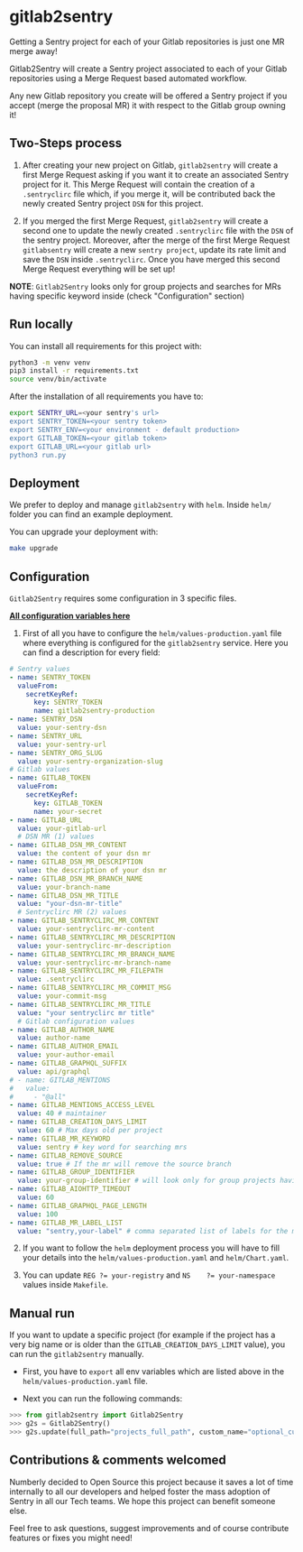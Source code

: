 # gitlab2sentry

Getting a Sentry project for each of your Gitlab repositories is just one MR merge away!

Gitlab2Sentry will create a Sentry project associated to each of your Gitlab repositories using a Merge Request based automated workflow.

Any new Gitlab repository you create will be offered a Sentry project if you accept (merge the proposal MR) it with respect to the Gitlab group owning it!

## Two-Steps process

1. After creating your new project on Gitlab, `gitlab2sentry` will create a first Merge Request asking if you want it to create an associated Sentry project for it. This Merge Request will contain the creation of a `.sentryclirc` file which, if you merge it, will be contributed back the newly created Sentry project `DSN` for this project.

2. If you merged the first Merge Request, `gitlab2sentry` will create a second one to update the newly created `.sentryclirc` file with the `DSN` of the sentry project. Moreover, after the merge of the first Merge Request `gitlabsentry` will create a new `sentry project`, update its rate limit and save the `DSN` inside `.sentryclirc`. Once you have merged this second Merge Request everything will be set up!

**NOTE**: `Gitlab2Sentry` looks only for group projects and searches for MRs having specific keyword inside (check "Configuration" section)

## Run locally

You can install all requirements for this project with:

```bash
python3 -m venv venv
pip3 install -r requirements.txt
source venv/bin/activate
```

After the installation of all requirements you have to:

```bash
export SENTRY_URL=<your sentry's url>
export SENTRY_TOKEN=<your sentry token>
export SENTRY_ENV=<your environment - default production>
export GITLAB_TOKEN=<your gitlab token>
export GITLAB_URL=<your gitlab url>
python3 run.py
```

## Deployment

We prefer to deploy and manage `gitlab2sentry` with `helm`. Inside `helm/` folder you can find an example deployment.

You can upgrade your deployment with:

```bash
make upgrade
```

## Configuration

`Gitlab2Sentry` requires some configuration in 3 specific files.

**[All configuration variables here](./docs/configuration.md)**

1. First of all you have to configure the `helm/values-production.yaml` file where everything is configured for the `gitlab2sentry` service. Here you can find a description for every field:

```yaml
# Sentry values
- name: SENTRY_TOKEN
  valueFrom:
    secretKeyRef:
      key: SENTRY_TOKEN
      name: gitlab2sentry-production
- name: SENTRY_DSN
  value: your-sentry-dsn
- name: SENTRY_URL
  value: your-sentry-url
- name: SENTRY_ORG_SLUG
  value: your-sentry-organization-slug
# Gitlab values
- name: GITLAB_TOKEN
  valueFrom:
    secretKeyRef:
      key: GITLAB_TOKEN
      name: your-secret
- name: GITLAB_URL
  value: your-gitlab-url
  # DSN MR (1) values
- name: GITLAB_DSN_MR_CONTENT
  value: the content of your dsn mr
- name: GITLAB_DSN_MR_DESCRIPTION
  value: the description of your dsn mr
- name: GITLAB_DSN_MR_BRANCH_NAME
  value: your-branch-name
- name: GITLAB_DSN_MR_TITLE
  value: "your-dsn-mr-title"
  # Sentryclirc MR (2) values
- name: GITLAB_SENTRYCLIRC_MR_CONTENT
  value: your-sentryclirc-mr-content
- name: GITLAB_SENTRYCLIRC_MR_DESCRIPTION
  value: your-sentryclirc-mr-description
- name: GITLAB_SENTRYCLIRC_MR_BRANCH_NAME
  value: your-sentryclirc-mr-branch-name
- name: GITLAB_SENTRYCLIRC_MR_FILEPATH
  value: .sentryclirc
- name: GITLAB_SENTRYCLIRC_MR_COMMIT_MSG
  value: your-commit-msg
- name: GITLAB_SENTRYCLIRC_MR_TITLE
  value: "your sentryclirc mr title"
  # Gitlab configuration values
- name: GITLAB_AUTHOR_NAME
  value: author-name
- name: GITLAB_AUTHOR_EMAIL
  value: your-author-email
- name: GITLAB_GRAPHQL_SUFFIX
  value: api/graphql
# - name: GITLAB_MENTIONS
#   value:
#     - "@all"
- name: GITLAB_MENTIONS_ACCESS_LEVEL
  value: 40 # maintainer
- name: GITLAB_CREATION_DAYS_LIMIT
  value: 60 # Max days old per project
- name: GITLAB_MR_KEYWORD
  value: sentry # key word for searching mrs
- name: GITLAB_REMOVE_SOURCE
  value: true # If the mr will remove the source branch
- name: GITLAB_GROUP_IDENTIFIER
  value: your-group-identifier # will look only for group projects having this identifier
- name: GITLAB_AIOHTTP_TIMEOUT
  value: 60
- name: GITLAB_GRAPHQL_PAGE_LENGTH
  value: 100
- name: GITLAB_MR_LABEL_LIST
  value: "sentry,your-label" # comma separated list of labels for the mr
```

2. If you want to follow the `helm` deployment process you will have to fill your details into the `helm/values-production.yaml` and `helm/Chart.yaml`.

3. You can update `REG ?= your-registry` and `NS	?= your-namespace` values inside `Makefile`.

## Manual run

If you want to update a specific project (for example if the project has a very big name or is older than the `GITLAB_CREATION_DAYS_LIMIT` value), you can run the `gitlab2sentry` manually.

- First, you have to `export` all env variables which are listed above in the `helm/values-production.yaml` file.

- Next you can run the following commands:

```python
>>> from gitlab2sentry import Gitlab2Sentry
>>> g2s = Gitlab2Sentry()
>>> g2s.update(full_path="projects_full_path", custom_name="optional_custom_name")
```

## Contributions & comments welcomed

Numberly decided to Open Source this project because it saves a lot of time internally to all our developers and helped foster the mass adoption of Sentry in all our Tech teams. We hope this project can benefit someone else.

Feel free to ask questions, suggest improvements and of course contribute features or fixes you might need!

